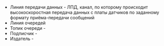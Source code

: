 - Линия передачи данных - ЛПД, канал, по которому происходит высокоскоростная передача данных с платы датчиков по заданному формату приёма-передачи сообщений
- Линия очередей
- Топик очереди -
- Подписчик -
- Издатель -